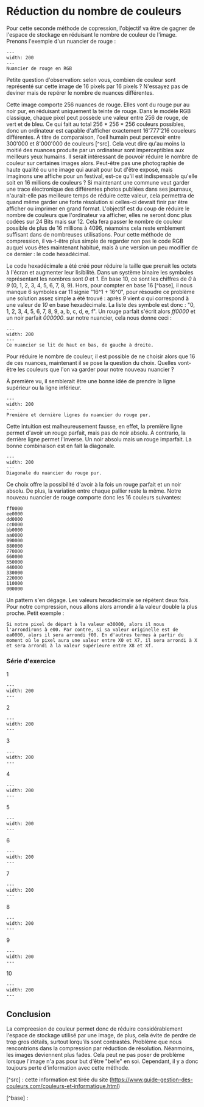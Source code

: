 # Réduction du nombre de couleurs
Pour cette seconde méthode de copression, l'objectif va être de gagner de l'espace de stockage en réduisant le nombre de couleur de l'image. Prenons l'exemple d'un nuancier de rouge :
```{figure} imgs/couleurs/nuancier_rouge.png
---
width: 200
---
Nuancier de rouge en RGB
```

Petite question d'observation: selon vous, combien de couleur sont représenté sur cette image de 16 pixels par 16 pixels ? N'essayez pas de deviner mais de repérer le nombre de nuances différentes.

Cette image comporte 256 nuances de rouge. Elles vont du rouge pur au noir pur, en réduisant uniquement la teinte de rouge. Dans le modèle RGB classique, chaque pixel peut possède une valeur entre 256 de rouge, de vert et de bleu. Ce qui fait au total 256 * 256 * 256 couleurs possibles, donc un ordinateur est capable d'afficher exactement 16'777'216 coueleurs différentes. À titre de comparaison, l'oeil humain peut percevoir entre 300'000 et 8'000'000 de couleurs [^src]. Cela veut dire qu'au moins la moitié des nuances produite par un ordinateur sont imperceptibles aux meilleurs yeux humains. Il serait intéressant de pouvoir réduire le nombre de couleur sur certaines images alors. Peut-être pas une photographie de haute qualité ou une image qui aurait pour but d'être exposé, mais imaginons une affiche pour un festival, est-ce qu'il est indispensable qu'elle soit en 16 millions de couleurs ? Si maintenant une commune veut garder une trace électronique des différentes photos publiées dans ses journaux, n'aurait-elle pas meilleure temps de réduire cette valeur, cela permettra de quand même garder une forte résolution si celles-ci devrait finir par être afficher ou imprimer en grand format. L'objectif est du coup de réduire le nombre de couleurs que l'ordinateur va afficher, elles ne seront donc plus codées sur 24 Bits mais sur 12. Cela fera passer le nombre de couleur possible de plus de 16 millions à 4096, néamoins cela reste emblement suffisant dans de nombreuses utilisations. Pour cette méthode de compression, il va-t-être plus simple de regarder non pas le code RGB auquel vous êtes maintenant habitué, mais à une version un peu modifier de ce dernier : le code hexadécimal.

Le code hexadécimale a été créé pour réduire la taille que prenait les octets à l'écran et augmenter leur lisibilité. Dans un système binaire les symboles représentant les nombres sont *0* et *1*. En base 10, ce sont les chiffres de *0* à *9* (0, 1, 2, 3, 4, 5, 6, 7, 8, 9). Hors, pour compter en base 16 [^base], il nous manque 6 symboles car 11 signie "16^1 + 16^0", pour résoudre ce problème une solution assez simple a été trouvé : après *9* vient *a* qui correspond à une valeur de *10* en base hexadécimale. La liste des symbole est donc : "0, 1, 2, 3, 4, 5, 6, 7, 8, 9, a, b, c, d, e, f". Un rouge parfait s'écrit alors *ff0000* et un noir parfait *000000*. sur notre nuancier, cela nous donne ceci :

```{figure} imgs/couleurs/nuancier_rouge_gride.png
---
width: 200
---
Ce nuancier se lit de haut en bas, de gauche à droite.
```

Pour réduire le nombre de couleur, il est possible de ne choisir alors que 16 de ces nuances, maintenant il se pose la question du choix. Quelles vont-être les couleurs que l'on va garder pour notre nouveau nuancier ?

À première vu, il semblerait être une bonne idée de prendre la ligne supérieur ou la ligne inférieur.

```{figure} imgs/couleurs/wrong.png
---
width: 200
---
Première et dernière lignes du nuancier du rouge pur.
```

Cette intuition est malheureusement fausse, en effet, la première ligne permet d'avoir un rouge parfait, mais pas de noir absolu. À contrario, la derrière ligne permet l'inverse. Un noir absolu mais un rouge imparfait. La bonne combinaison est en fait la diagonale.
```{figure} imgs/couleurs/right.png
---
width: 200
---
Diagonale du nuancier du rouge pur.
```
Ce choix offre la possibilité d'avoir à la fois un rouge parfait et un noir absolu. De plus, la variation entre chaque pallier reste la même. Notre nouveau nuancier de rouge comporte donc les 16 couleurs suivantes:

    ff0000
    ee0000
    dd0000
    cc0000
    bb0000
    aa0000
    990000
    880000
    770000
    660000
    550000
    440000
    330000
    220000
    110000
    000000

Un pattern s'en dégage. Les valeurs hexadécimale se répètent deux fois. Pour notre compression, nous allons alors arrondir à la valeur double la plus proche. Petit exemple :

    Si notre pixel de départ à la valeur e30000, alors il nous l'arrondirons à e00. Par contre, si sa valeur originelle est de ea0000, alors il sera arrondi f00. En d'autres termes à partir du moment où le pixel aura une valeur entre X0 et X7, il sera arrondi à X et sera arrondi à la valeur supérieure entre X8 et Xf.



### Série d'exercice

1
```{figure} imgs/couleurs/exo/1.png
---
width: 200
---
```
2
```{figure} imgs/couleurs/exo/2.png
---
width: 200
---
```
3
```{figure} imgs/couleurs/exo/3.png
---
width: 200
---
``` 
4
```{figure} imgs/couleurs/exo/4.png
---
width: 200
---
```
5
```{figure} imgs/couleurs/exo/5.png
---
width: 200
---
```
6
```{figure} imgs/couleurs/exo/6.png
---
width: 200
---
```
7
```{figure} imgs/couleurs/exo/7.png
---
width: 200
---
```
8
```{figure} imgs/couleurs/exo/8.png
---
width: 200
---
```
9
```{figure} imgs/couleurs/exo/9.png
---
width: 200
---
```
10
```{figure} imgs/couleurs/exo/10.png
---
width: 200
---
```
## Conclusion
La compreesion de couleur permet donc de réduire considérablement l'espace de stockage utilisé par une image, de plus, cela évite de perdre de trop gros détails, surtout lorqu'ils sont contrastés. Problème que nous rencontrions dans la compression par réduction de résolution. Néanmoins, les images deviennent plus fades. Cela peut ne pas poser de problème lorsque l'image n'a pas pour but d'être "belle" en soi. Cependant, il y a donc toujours perte d'information avec cette méthode.



[^src] : cette information est tirée du site (https://www.guide-gestion-des-couleurs.com/couleurs-et-informatique.html)

[^base] : 